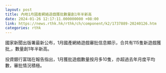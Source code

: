 ```yaml
---
layout: post
title: 內地1月國產網絡遊戲獲批數量創1年半新高
date: 2024-01-26 12:17:11.000000000 +08:00
link: https://news.rthk.hk/rthk/ch/component/k2/1737889-20240126.htm
categories: rthk
---
```


國家新聞出版署最新公布，1月國產網絡遊戲審批信息顯示，合共有115隻新遊戲獲批,，數量創1年半新高。

投資銀行富瑞在報告指出，1月獲批遊戲數量按月多10隻，亦超過去年月度平均數，審批情況積極。
